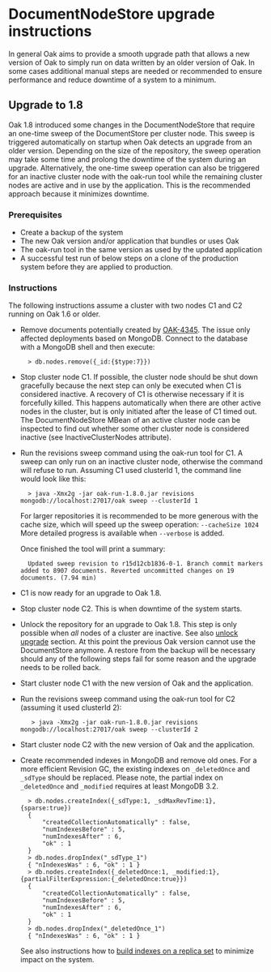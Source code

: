 <!--
   Licensed to the Apache Software Foundation (ASF) under one or more
   contributor license agreements.  See the NOTICE file distributed with
   this work for additional information regarding copyright ownership.
   The ASF licenses this file to You under the Apache License, Version 2.0
   (the "License"); you may not use this file except in compliance with
   the License.  You may obtain a copy of the License at

       http://www.apache.org/licenses/LICENSE-2.0

   Unless required by applicable law or agreed to in writing, software
   distributed under the License is distributed on an "AS IS" BASIS,
   WITHOUT WARRANTIES OR CONDITIONS OF ANY KIND, either express or implied.
   See the License for the specific language governing permissions and
   limitations under the License.
  -->
# DocumentNodeStore upgrade instructions

In general Oak aims to provide a smooth upgrade path that allows a new version
of Oak to simply run on data written by an older version of Oak. In some cases
additional manual steps are needed or recommended to ensure performance and
reduce downtime of a system to a minimum.

## <a name="1.8"></a>Upgrade to 1.8

Oak 1.8 introduced some changes in the DocumentNodeStore that require an
one-time sweep of the DocumentStore per cluster node. This sweep is triggered
automatically on startup when Oak detects an upgrade from an older version.
Depending on the size of the repository, the sweep operation may take some time
and prolong the downtime of the system during an upgrade. Alternatively, the
one-time sweep operation can also be triggered for an inactive cluster node with
the oak-run tool while the remaining cluster nodes are active and in use by the
application. This is the recommended approach because it minimizes downtime.

### Prerequisites

* Create a backup of the system
* The new Oak version and/or application that bundles or uses Oak
* The oak-run tool in the same version as used by the updated application
* A successful test run of below steps on a clone of the production system
before they are applied to production.

### Instructions

The following instructions assume a cluster with two nodes C1 and C2 running on
Oak 1.6 or older.

* Remove documents potentially created by [OAK-4345][0]. The issue only affected
deployments based on MongoDB. Connect to the database with a MongoDB shell and
then execute:

        > db.nodes.remove({_id:{$type:7}})
* Stop cluster node C1. If possible, the cluster node should be shut down
gracefully because the next step can only be executed when C1 is considered
inactive. A recovery of C1 is otherwise necessary if it is forcefully killed.
This happens automatically when there are other active nodes in the cluster, but
is only initiated after the lease of C1 timed out. The DocumentNodeStore MBean
of an active cluster node can be inspected to find out whether some other
cluster node is considered inactive (see InactiveClusterNodes attribute).
* Run the revisions sweep command using the oak-run tool for C1. A sweep can
only run on an inactive cluster node, otherwise the command will refuse to run.
Assuming C1 used clusterId 1, the command line would look like this:

        > java -Xmx2g -jar oak-run-1.8.0.jar revisions mongodb://localhost:27017/oak sweep --clusterId 1
    
    For larger repositories it is recommended to be more generous with the cache
    size, which will speed up the sweep operation: `--cacheSize 1024`
    More detailed progress is available when `--verbose` is added.
    
    Once finished the tool will print a summary:
    
        Updated sweep revision to r15d12cb1836-0-1. Branch commit markers added to 8907 documents. Reverted uncommitted changes on 19 documents. (7.94 min)

* C1 is now ready for an upgrade to Oak 1.8. 
* Stop cluster node C2. This is when downtime of the system starts.
* Unlock the repository for an upgrade to Oak 1.8. This step is only possible
when *all* nodes of a cluster are inactive.
See also [unlock upgrade](../documentmk.html) section. At this point the
previous Oak version cannot use the DocumentStore anymore. A restore from the
backup will be necessary should any of the following steps fail for some reason
and the upgrade needs to be rolled back.
* Start cluster node C1 with the new version of Oak and the application.
* Run the revisions sweep command using the oak-run tool for C2 (assuming it
used clusterId 2):
         
         > java -Xmx2g -jar oak-run-1.8.0.jar revisions mongodb://localhost:27017/oak sweep --clusterId 2
         
* Start cluster node C2 with the new version of Oak and the application.
* Create recommended indexes in MongoDB and remove old ones. For a more
efficient Revision GC, the existing indexes on `_deletedOnce` and `_sdType`
should be replaced. Please note, the partial index on `_deletedOnce` and
`_modified` requires at least MongoDB 3.2.

        > db.nodes.createIndex({_sdType:1, _sdMaxRevTime:1}, {sparse:true})
        {
            "createdCollectionAutomatically" : false,
            "numIndexesBefore" : 5,
            "numIndexesAfter" : 6,
            "ok" : 1
        }
        > db.nodes.dropIndex("_sdType_1")
        { "nIndexesWas" : 6, "ok" : 1 }
        > db.nodes.createIndex({_deletedOnce:1, _modified:1}, {partialFilterExpression:{_deletedOnce:true}})
        {
            "createdCollectionAutomatically" : false,
            "numIndexesBefore" : 5,
            "numIndexesAfter" : 6,
            "ok" : 1
        }
        > db.nodes.dropIndex("_deletedOnce_1")
        { "nIndexesWas" : 6, "ok" : 1 }
        
    See also instructions how to [build indexes on a replica set][1] to minimize
    impact on the system.

[0]: https://issues.apache.org/jira/browse/OAK-4345
[1]: https://docs.mongodb.com/manual/tutorial/build-indexes-on-replica-sets/#index-building-replica-sets